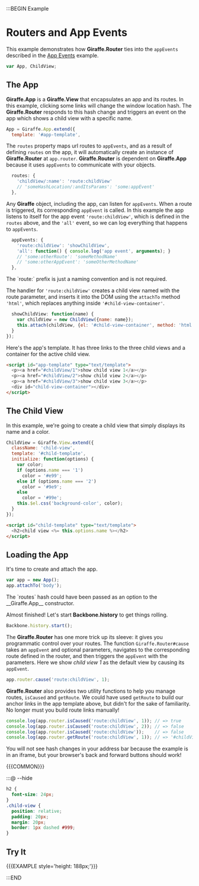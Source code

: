 :::BEGIN Example

# Routers and App Events

This example demonstrates how __Giraffe.Router__ ties into the `appEvents`
described in the [App Events](appEvents.html) example.

```js
var App, ChildView;
```

## The App

__Giraffe.App__ is a __Giraffe.View__ that encapsulates an app and its routes.
In this example, clicking some links will change the window location hash. The
__Giraffe.Router__ responds to this hash change and triggers an event on the app
which shows a child view with a specific name.

```js
App = Giraffe.App.extend({
  template: '#app-template',
```

The `routes` property maps url routes to `appEvents`, and as a result of
defining `routes` on the app, it will automatically create an instance of
__Giraffe.Router__ at `app.router`. __Giraffe.Router__ is dependent on
__Giraffe.App__ because it uses `appEvents` to communicate with your objects.

```js
  routes: {
    'childView/:name': 'route:childView'
    // 'someHashLocation/:andItsParams': 'some:appEvent'
  },
```

Any __Giraffe__ object, including the app, can listen for `appEvents`. When a
route is triggered, its corresponding `appEvent` is called. In this example the
app listens to itself for the app event `'route:childView'`, which is defined in
the `routes` above, and the `'all'` event, so we can log everything that happens
to `appEvents`.

```js
  appEvents: {
    'route:childView': 'showChildView',
    'all': function() { console.log('app event', arguments); }
    // 'some:otherRoute': 'someMethodName'
    // 'some:otherAppEvent': 'someOtherMethodName'
  },
```

<div class="note">
The `route:` prefix is just a naming convention and is not required.
</div>

The handler for `'route:childView'` creates a child view named with the route
parameter, and inserts it into the DOM using the `attachTo` method `'html'`,
which replaces anything inside `'#child-view-container'`.

```js
  showChildView: function(name) {
    var childView = new ChildView({name: name});
    this.attach(childView, {el: '#child-view-container', method: 'html'});
  }
});

```

Here's the app's template. It has three links to the three child views and a
container for the active child view.

```html
<script id="app-template" type="text/template">
  <p><a href="#childView/1">show child view 1</a></p>
  <p><a href="#childView/2">show child view 2</a></p>
  <p><a href="#childView/3">show child view 3</a></p>
  <div id="child-view-container"></div>
</script>
```

## The Child View

In this example, we're going to create a child view that simply displays its
name and a color.

```js
ChildView = Giraffe.View.extend({
  className: 'child-view',
  template: '#child-template',
  initialize: function(options) {
    var color;
    if (options.name === '1')
      color = '#e99';
    else if (options.name === '2')
      color = '#9e9';
    else
      color = '#99e';
    this.$el.css('background-color', color);
  }
});
```

```html
<script id="child-template" type="text/template">
  <h2>child view <%= this.options.name %></h2>
</script>
```

## Loading the App

It's time to create and attach the app.

```js
var app = new App();
app.attachTo('body');
```

<div class="note">
The `routes` hash could have been passed as an option to the __Giraffe.App__
constructor.
</div>

Almost finished! Let's start __Backbone.history__ to get things rolling.

```js
Backbone.history.start();
```

The __Giraffe.Router__ has one more trick up its sleeve: it gives you
programmatic control over your routes. The function `Giraffe.Router#cause` takes
an `appEvent` and optional parameters, navigates to the corresponding route
defined in the router, and then triggers the `appEvent` with the parameters.
Here we show _child view 1_ as the default view by causing its `appEvent`.

```js
app.router.cause('route:childView', 1);
```

__Giraffe.Router__ also provides two utility functions to help you manage
routes, `isCaused` and `getRoute`. We could have used `getRoute` to build our
anchor links in the app template above, but didn't for the sake of familiarity.
No longer must you build route links manually!

```js
console.log(app.router.isCaused('route:childView', 1)); // => true
console.log(app.router.isCaused('route:childView', 2)); // => false
console.log(app.router.isCaused('route:childView'));    // => false
console.log(app.router.getRoute('route:childView', 1)); // => '#childView/1'
```

<div class='note'>
You will not see hash changes in your address bar because the example is in an
iframe, but your browser's back and forward buttons should work!
</div>

{{{COMMON}}}

:::@ --hide

```css
h2 {
  font-size: 24px;
}
.child-view {
  position: relative;
  padding: 20px;
  margin: 20px;
  border: 1px dashed #999;
}
```

## Try It

{{{EXAMPLE style='height: 188px;'}}}

:::END
